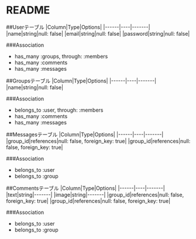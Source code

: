 # README

##Userテーブル
|Column|Type|Options|
|------|----|-------|
|name|string|null: false|
|email|string|null: false|
|password|string|null: false|

###Association
- has_many :groups, through: :members
- has_many :comments
- has_many :messages



##Groupsテーブル
|Column|Type|Options|
|------|----|-------|
|name|string|null: false|

###Association
- belongs_to :user, through: :members
- has_many :comments
- has_many :messages



##Messagesテーブル
|Column|Type|Options|
|------|----|-------|
|group_id|references|null: false, foreign_key: true|
|group_id|references|null: false, foreign_key: true|

###Association
- belongs_to :user
- belongs_to :group

##Commentsテーブル
|Column|Type|Options|
|------|----|-------|
|text|string|-------|
|image|string|-------|
|group_id|references|null: false, foreign_key: true|
|group_id|references|null: false, foreign_key: true|

###Association
- belongs_to :user
- belongs_to :group





